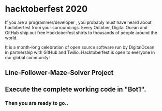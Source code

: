# hacktoberfest 2020 

If you are a programmer/developer , you probably must have heard about hactoberfest from your surroundings. Every October, Digital Ocean and GitHub ship out free Hacktoberfest shirts to thousands of people around the world.

It is a month-long celebration of open source software run by DigitalOcean in partnership with GitHub and Twilio. Hacktoberfest is open to everyone in our global community!

## Line-Follower-Maze-Solver Project

## Execute the complete working code in "Bot1".

###  Then you are ready to go..
